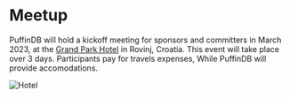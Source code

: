 # Meetup

PuffinDB will hold a kickoff meeting for sponsors and committers in March 2023, at the [Grand Park Hotel](https://www.maistra.com/properties/grand-park-hotel-rovinj/#/) in Rovinj, Croatia. This event will take place over 3 days. Participants pay for travels expenses, While PuffinDB will provide accomodations.

![Hotel](https://user-images.githubusercontent.com/1074452/216159090-525d221e-838c-4746-a311-99c71b4a828d.jpeg)

